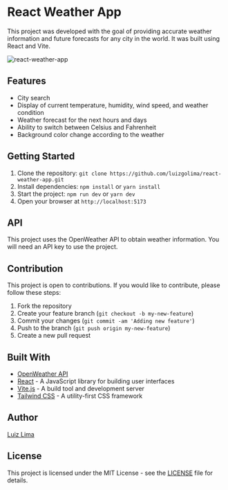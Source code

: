 # React Weather App

This project was developed with the goal of providing accurate weather information and future forecasts for any city in the world. It was built using React and Vite.

![react-weather-app](https://user-images.githubusercontent.com/110183537/215830885-37149f46-c66e-43eb-afc9-293967ac2c86.gif)

## Features
- City search
- Display of current temperature, humidity, wind speed, and weather condition
- Weather forecast for the next hours and days
- Ability to switch between Celsius and Fahrenheit
- Background color change according to the weather

## Getting Started
1. Clone the repository: `git clone https://github.com/luizgolima/react-weather-app.git`
2. Install dependencies: `npm install` or `yarn install`
3. Start the project: `npm run dev` or `yarn dev`
4. Open your browser at `http://localhost:5173`

## API
This project uses the OpenWeather API to obtain weather information. You will need an API key to use the project.

## Contribution
This project is open to contributions. If you would like to contribute, please follow these steps:
1. Fork the repository
2. Create your feature branch (`git checkout -b my-new-feature`)
3. Commit your changes (`git commit -am 'Adding new feature'`)
4. Push to the branch (`git push origin my-new-feature`)
5. Create a new pull request

## Built With
- [OpenWeather API](https://openweathermap.org/)
- [React](https://reactjs.org/) - A JavaScript library for building user interfaces
- [Vite.js](https://github.com/vitejs/vite) - A build tool and development server
- [Tailwind CSS](https://tailwindcss.com) - A utility-first CSS framework

## Author

[Luiz Lima](https://github.com/[luizgolima])

## License

This project is licensed under the MIT License - see the [LICENSE](LICENSE) file for details.
